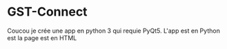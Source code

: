 # GST-Connect
Coucou je crée une app en python 3 qui requie PyQt5. L'app est en Python est la page est en HTML
